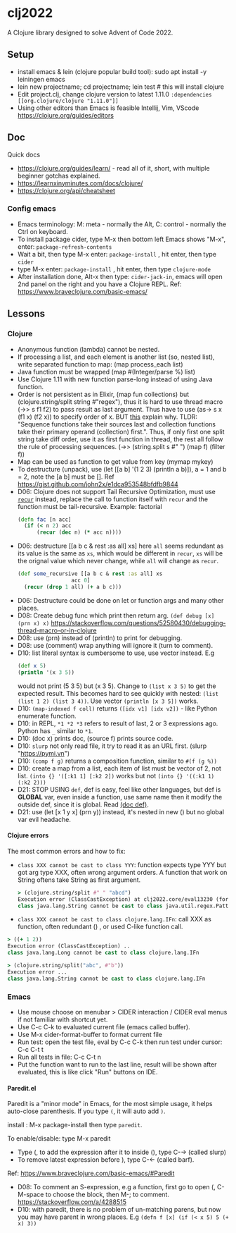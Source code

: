 # clj2022

A Clojure library designed to solve Advent of Code 2022.

## Setup
- install emacs & lein (clojure popular build tool): sudo apt install -y leiningen emacs
- lein new projectname; cd projectname; lein test # this will install clojure
- Edit project.clj, change clojure version to latest 1.11.0
  `:dependencies [[org.clojure/clojure "1.11.0"]]`
- Using other editors than Emacs is feasible Intellij, Vim, VScode <https://clojure.org/guides/editors>

## Doc
Quick docs

- https://clojure.org/guides/learn/ - read all of it, short, with multiple beginner gotchas explained.
- https://learnxinyminutes.com/docs/clojure/
- https://clojure.org/api/cheatsheet

### Config emacs
- Emacs terminology: M: meta - normally the Alt, C: control - normally the Ctrl on keyboard.
- To install package cider, type M-x then bottom left Emacs shows "M-x", enter: `package-refresh-contents`
- Wait a bit, then type M-x enter: `package-install` , hit enter, then type `cider`
- type M-x enter: `package-install` , hit enter, then type `clojure-mode`
- After installation done, Alt-x then type: `cider-jack-in`, emacs will open 2nd panel on the right and you have a Clojure REPL. Ref: <https://www.braveclojure.com/basic-emacs/>

## Lessons
### Clojure
- Anonymous function (lambda) cannot be nested.
- If processing a list, and each element is another list (so, nested list), write separated function to map: (map process_each list)
- Java function must be wrapped (map #(Integer/parse %) list)
- Use Clojure 1.11 with new function parse-long instead of using Java function.
- Order is not persistent as in Elixir, (map fun collections) but (clojure.string/split string #"regex"), thus it is hard to use thread macro (->> s f1 f2) to pass result as last argument. Thus have to use (as-> s x (f1 x) (f2 x)) to specify order of x. BUT [this](https://stackoverflow.com/questions/50275513/rules-of-thumb-for-function-arguments-ordering-in-clojure) explain why. TLDR: "Sequence functions take their sources last and collection functions take their primary operand (collection) first.". Thus, if only first one split string take diff order, use it as first function in thread, the rest all follow the rule of processing sequences. (->> (string.split s #" ") (map f) (filter f))
- Map can be used as function to get value from key (mymap mykey)
- To destructure (unpack), use (let [[a b] '(1 2 3) (println a b)]), a = 1 and b = 2, note the [a b] must be []. Ref <https://gist.github.com/john2x/e1dca953548bfdfb9844>
- D06: Clojure does not support Tail Recursive Optimization, must use [`recur`](https://clojure.org/reference/special_forms#recur) instead, replace the call to function itself with `recur` and the function must be tail-recursive. Example: factorial
  ```clj
  (defn fac [n acc]
    (if (< n 2) acc
        (recur (dec n) (* acc n))))
  ```
- D06: destructure [[a b c & rest :as all] xs] here `all` seems redundant as its value is the same as `xs`, which would be different in `recur`, `xs` will be the orignal value which never change, while `all` will change as `recur`.
  ```clj
  (def some_recursive [[a b c & rest :as all] xs
       		       acc 0]
    (recur (drop 1 all) (+ a b c)))
  ```
- D06: Destructure could be done on let or function args and many other places.
- D08: Create debug func which print then return arg. `(def debug [x] (prn x) x)` <https://stackoverflow.com/questions/52580430/debugging-thread-macro-or-in-clojure>
- D08: use (prn) instead of (println) to print for debugging.
- D08: use (comment) wrap anything will ignore it (turn to comment).
- D10: list literal syntax is cumbersome to use, use vector instead. E.g
  ```clj
  (def x 5)
  (println '(x 3 5))
  ```
  would not print (5 3 5) but (x 3 5). Change to `(list x 3 5)` to get the expected result. This becomes hard to see quickly with nested: `(list (list 1 2) (list 3 4))`. Use vector `(println [x 3 5])` works.
- D10: `(map-indexed f coll)` returns `([idx v1] [idx v2])` - like Python enumerate function.
- D10: in REPL, `*1 *2 *3` refers to result of last, 2 or 3 expressions ago. Python has `_` similar to `*1`.
- D10: (doc x) prints doc, (source f) prints source code.
- D10: `slurp` not only read file, it try to read it as an URL first. (slurp "https://pymi.vn")
- D10: `(comp f g)` returns a composition function, similar to `#(f (g %))`
- D10: create a map from a list, each item of list must be vector of 2, not list. `(into {} '([:k1 1] [:k2 2])` works but not `(into {} '((:k1 1) (:k2 2)))`
- D21: STOP USING `def`, def is easy, feel like other languages, but def is **GLOBAL** var, even inside a function, use same name then it modify the outside def, since it is global. Read [(doc def)](https://clojure.org/reference/special_forms#def).
- D21: use (let [x 1 y x] (prn y)) instead, it's nested in new () but no global var evil headache.

#### Clojure errors
The most common errors and how to fix:

- `class XXX cannot be cast to class YYY`: function expects type YYY but got arg type XXX, often wrong argument orders. A function that work on String oftens take String as first argument.
  ```clj
  > (clojure.string/split #" " "abcd")
  Execution error (ClassCastException) at clj2022.core/eval13230 (form-init12478536996561014764.clj:671).
  class java.lang.String cannot be cast to class java.util.regex.Pattern (java.lang.String and java.util.regex.Pattern are in module java.base of loader 'bootstrap')
  ```
- `class XXX cannot be cast to class clojure.lang.IFn`: call XXX as function, often redundant () , or used C-like function call.

```clj
> ((+ 1 2))
Execution error (ClassCastException) ..
class java.lang.Long cannot be cast to class clojure.lang.IFn

> (clojure.string/split("abc", #"b"))
Execution error ...
class java.lang.String cannot be cast to class clojure.lang.IFn
```

### Emacs
- Use mouse choose on menubar > CIDER interaction / CIDER eval menus if not familiar with shortcut yet.
- Use C-c C-k to evaluated current file (emacs called buffer).
- Use M-x cider-format-buffer to format current file
- Run test: open the test file, eval by C-c C-k then run test under cursor: C-c C-t t
- Run all tests in file: C-c C-t n
- Put the function want to run to the last line, result will be shown after evaluated, this is like click "Run" buttons on IDE.

#### Paredit.el
Paredit is a "minor mode" in Emacs, for the most simple usage, it helps auto-close parenthesis. If you type `(`, it will auto add `)`.

install : M-x package-install then type `paredit`.

To enable/disable: type M-x paredit

- Type (, to add the expression after it to inside (), type C-→  (called slurp)
- To remove latest expression before ), type C-← (called barf).

Ref: <https://www.braveclojure.com/basic-emacs/#Paredit>

- D08: To comment an S-expression, e.g a function, first go to open (, C-M-space to choose the block, then M-; to comment. <https://stackoverflow.com/a/4288515>
- D10: with paredit, there is no problem of un-matching parens, but now you may have parent in wrong places. E.g `(defn f [x] (if (< x 5) 5 (+ x) 3))`

